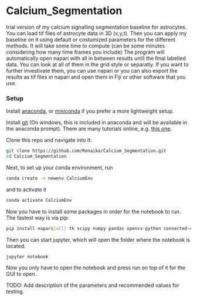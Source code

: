 # Calcium_Segmentation

trial version of my calcium signalling segmentation baseline for astrocytes.
You can load tif files of astrocyte data in 3D (x,y,t).
Then you can apply my baseline on it using default or costumized parameters for the different methods. 
It will take some time to compute (can be some minutes considering how many time frames you include)
The program will automatically open napari with all in between results until the final labelled data. 
You can look at all of them in the grid style or separatly. 
If you want to further investivate them, you can use napari or you can also export the results as tif files in napari and open them in Fiji or other software that you use. 

### Setup
Install [anaconda](https://docs.anaconda.com/anaconda/install/index.html),
or [miniconda](https://docs.conda.io/en/latest/miniconda.html) if you prefer a more lightweight setup.

Install [git](https://git-scm.com/book/en/v2/Getting-Started-Installing-Git)
(On windows, this is included in anaconda and will be available in the anaconda prompt). 
There are many tutorials online, e.g. [this one](https://www.notion.so/zarkom/Introduction-to-Git-ac396a0697704709a12b6a0e545db049).

Clone this repo and navigate into it:
```bash
git clone https://github.com/Renaika/Calcium_Segmentation.git
cd Calcium_Segmentation
```

Next, to set up your conda environment, run
```bash
conda create -n newenv CalciumEnv
```

and to activate it
```bash
conda activate CalciumEnv
```

Now you have to install some packages in order for the notebook to run. The fastest way is via pip: 
```bash
pip install napari[all] tk scipy numpy pandas opencv-python connected-components-3d tifffile scikit-learn matplotlib ipywidgets scikit-image notebook
```

Then you can start jupyter, which will open the folder where the notebook is located. 
```bash
jupyter notebook
```

Now you only have to open the notebook and press run on top of it for the GUI to open. 

TODO: Add description of the parameters and recommended values for testing. 
